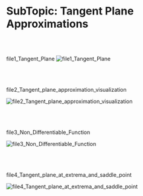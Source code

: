 <h1><div align=”center”><b>SubTopic: Tangent Plane Approximations</b></h1></div>
<br/></br>

<tab>file1_Tangent_Plane
![file1_Tangent_Plane](https://github.com/vnb09/FSF-mathematics-python-code-archive/blob/fsf_tasks/FSF-2020/calculus-of-several-variables/approximations-and-optimizations/Tangent-Plane-Approximations/file1_Tangent_Plane.gif?raw=true)
<br/></br>
<br/></br>

<tab>file2_Tangent_plane_approximation_visualization
 
![file2_Tangent_plane_approximation_visualization](https://github.com/vnb09/FSF-mathematics-python-code-archive/blob/fsf_tasks/FSF-2020/calculus-of-several-variables/approximations-and-optimizations/Tangent-Plane-Approximations/file2_Tangent_plane_approximation_visualization.gif?raw=true)
<br/></br>
<br/></br>

<tab>file3_Non_Differentiable_Function
 
![file3_Non_Differentiable_Function](https://github.com/vnb09/FSF-mathematics-python-code-archive/blob/fsf_tasks/FSF-2020/calculus-of-several-variables/approximations-and-optimizations/Tangent-Plane-Approximations/file3_Non_Differentiable_Function.gif?raw=true)
<br/></br>
<br/></br>

<tab>file4_Tangent_plane_at_extrema_and_saddle_point
 
![file4_Tangent_plane_at_extrema_and_saddle_point](https://github.com/vnb09/FSF-mathematics-python-code-archive/blob/fsf_tasks/FSF-2020/calculus-of-several-variables/approximations-and-optimizations/Tangent-Plane-Approximations/file4_Tangent_plane_at_extrema_and_saddle_point.gif?raw=true)
<br/></br>
<br/></br>
